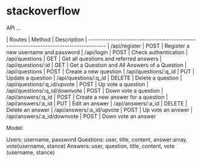 # stackoverflow

API
...

| Routes                           | Method | Description
| -------------------------------------------------------------------------------------
| /api/register                    | POST   | Register a new username and password
| /api/login                       | POST   | Check authentication
| /api/questions                   | GET    | Get all questions and referred answers
| /api/questions/:id               | GET    | Get a Question and All Answers of a Question
| /api/questions                   | POST   | Create a new question
| /api/questions/:q_id             | PUT    | Update a question
| /api/questions/:q_id             | DELETE | Delete a question
| /api/questions/:q_id/upvote      | POST   | Up vote a question
| /api/questions/:q_id/downvote    | POST   | Down vote a question
| /api/answers/:q_id               | POST   | Create a new answer for a question
| /api/answers/:a_id               | PUT    | Edit an answer
| /api/answers/:a_id               | DELETE | Delete an answer
| /api/answers/:a_id/upvote        | POST   | Up vote an answer
| /api/answers/:a_id/downvote      | POST   | Down vote an answer


Model:

Users: username, password
Questions: user, title, content, answer:array, vote(username, stance)
Answers: user, question, title, content, vote (username, stance)
